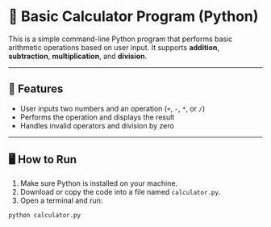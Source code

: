 # 🧮 Basic Calculator Program (Python)

This is a simple command-line Python program that performs basic arithmetic operations based on user input. It supports **addition**, **subtraction**, **multiplication**, and **division**.

---

## 📌 Features

- User inputs two numbers and an operation (`+`, `-`, `*`, or `/`)
- Performs the operation and displays the result
- Handles invalid operators and division by zero

---

## 🖥️ How to Run

1. Make sure Python is installed on your machine.
2. Download or copy the code into a file named `calculator.py`.
3. Open a terminal and run:

```bash
python calculator.py
